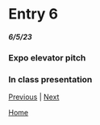 # Entry 6
##### 6/5/23

### Expo elevator pitch

### In class presentation 

[Previous](entry05.md) | [Next](entry07.md)

[Home](../README.md)
